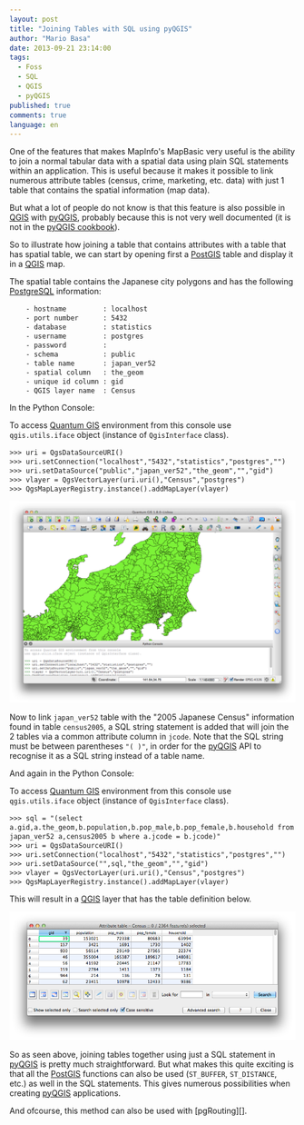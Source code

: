 ```yaml
---
layout: post
title: "Joining Tables with SQL using pyQGIS"
author: "Mario Basa"
date: 2013-09-21 23:14:00
tags: 
  - Foss 
  - SQL 
  - QGIS 
  - pyQGIS
published: true
comments: true
language: en
---
```


One of the features that makes MapInfo's MapBasic very useful is the ability to join a normal tabular data with a spatial data using plain SQL statements within an application. This is useful because it makes it possible to link numerous attribute tables (census, crime, marketing, etc. data) with just 1 table that contains the spatial information (map data).

But what a lot of people do not know is that this feature is also possible in [QGIS][3] with [pyQGIS][4], probably because this is not very well documented (it is not in the [pyQGIS cookbook][5]). 

So to illustrate how joining a table that contains attributes with a table that has spatial table, we can start by opening first a [PostGIS][6] table and display it in a [QGIS][3] map.

<!-- more -->

The spatial table contains the Japanese city polygons and has the following [PostgreSQL][7] information:

```
    - hostname         : localhost
    - port number      : 5432
    - database         : statistics
    - username         : postgres
    - password         : 
    - schema           : public
    - table name       : japan_ver52
    - spatial column   : the_geom
    - unique id column : gid
    - QGIS layer name  : Census
```

In the Python Console:

To access [Quantum GIS][3] environment from this console use `qgis.utils.iface` object (instance of `QgisInterface` class).

```
>>> uri = QgsDataSourceURI()
>>> uri.setConnection("localhost","5432","statistics","postgres","")
>>> uri.setDataSource("public","japan_ver52","the_geom","","gid")
>>> vlayer = QgsVectorLayer(uri.uri(),"Census","postgres")
>>> QgsMapLayerRegistry.instance().addMapLayer(vlayer)
```

![QGIS Map view][1]

Now to link `japan_ver52` table with the "2005 Japanese Census" information found in table `census2005`, a SQL string statement is added that will join the 2 tables via a common attribute column in `jcode`. Note that the SQL string must be between parentheses `"( )"`, in order for the [pyQGIS][4] API to recognise it as a SQL string instead of a table name.

And again in the Python Console:

To access [Quantum GIS][3] environment from this console use `qgis.utils.iface` object (instance of `QgisInterface` class).

```
>>> sql = "(select a.gid,a.the_geom,b.population,b.pop_male,b.pop_female,b.household from japan_ver52 a,census2005 b where a.jcode = b.jcode)"
>>> uri = QgsDataSourceURI()
>>> uri.setConnection("localhost","5432","statistics","postgres","")
>>> uri.setDataSource("",sql,"the_geom","","gid")
>>> vlayer = QgsVectorLayer(uri.uri(),"Census","postgres")
>>> QgsMapLayerRegistry.instance().addMapLayer(vlayer)
```

This will result in a [QGIS][3] layer that has the table definition below.

![QGIS Table view][2]

So as seen above, joining tables together using just a SQL statement in [pyQGIS][4] is pretty much straightforward. But what makes this quite exciting is that all the [PostGIS][6] functions can also be used (`ST_BUFFER`, `ST_DISTANCE`, etc.) as well in the SQL statements.
This gives numerous possibilities when creating [pyQGIS][4] applications.

And ofcourse, this method can also be used with [pgRouting][].


[1]: /media/2013/pyqgis_table_1.png
[2]: /media/2013/pyqgis_table_2.png
[3]: http://qgis.org/
[4]: http://pyqgis.org/
[5]: http://new.qgis.org/html/en/docs/pyqgis_developer_cookbook/
[6]: http://postgis.net/
[7]: http://postgresql.org

